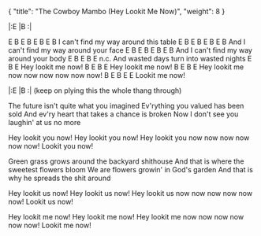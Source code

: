 {
  "title": "The Cowboy Mambo (Hey Lookit Me Now)", "weight": 8
}


|:E   |B   :|

E       B       E     B         E     B   E   B
I can't find my way around this table
    E       B       E     B         E    B  E  B
And I can't find my way around your face
    E       B       E    B          E    B   E   B
And I can't find my way around your body
    E       B        E    B      E       n.c.
And wasted days turn into wasted nights
              E    B  E
Hey lookit me now!
     B        E    B  E
Hey lookit me now!
     B        E       B       E
Hey lookit me now now now now now now!
B         E    B   E   E
Lookit me now!

|:E   |B   :| (keep on plying this the whole thang through)

The future isn't quite what you imagined
Ev'rything you valued has been sold
And ev'ry heart that takes a chance is broken
Now I don't see you laughin' at us no more

Hey lookit you now!
Hey lookit you now!
Hey lookit you now now now now now now!
Lookit you now!

Green grass grows around the backyard shithouse
And that is where the sweetest flowers bloom
We are flowers growin' in God's garden
And that is why he spreads the shit around

Hey lookit us now!
Hey lookit us now!
Hey lookit us now now now now now now!
Lookit us now!

Hey lookit me now!
Hey lookit me now!
Hey lookit me now now now now now now!
Lookit me now!
